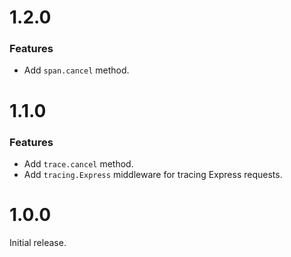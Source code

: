 1.2.0
============
### Features
* Add `span.cancel` method.

1.1.0
============
### Features
* Add `trace.cancel` method.
* Add `tracing.Express` middleware for tracing Express requests.

1.0.0
============
Initial release.
